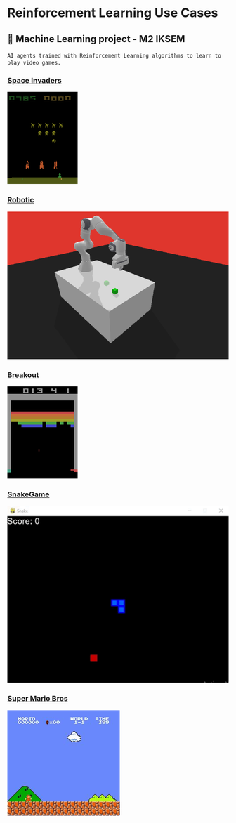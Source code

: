 # Reinforcement Learning Use Cases

## 🧠 Machine Learning project - M2 IKSEM

    AI agents trained with Reinforcement Learning algorithms to learn to play video games.

### [Space Invaders](./space-invaders)

![](./images/space_invaders.gif)

### [Robotic](./robotic)

![](./images/test_panda_push.gif)

### [Breakout](./breakout)

![](./images/breakout.gif)

### [SnakeGame](./SnakeGame)

![](./images/snake.gif)

### [Super Mario Bros](./super-mario-bros)

![](./images/super_mario_bros.gif)
